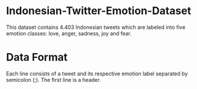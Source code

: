 # Indonesian-Twitter-Emotion-Dataset

This dataset contains 4.403 Indonesian tweets which are labeled into five emotion classes: love, anger, sadness, joy and fear. 

# Data Format
Each line consists of a tweet and its respective emotion label separated by semicolon (;). The first line is a header.

